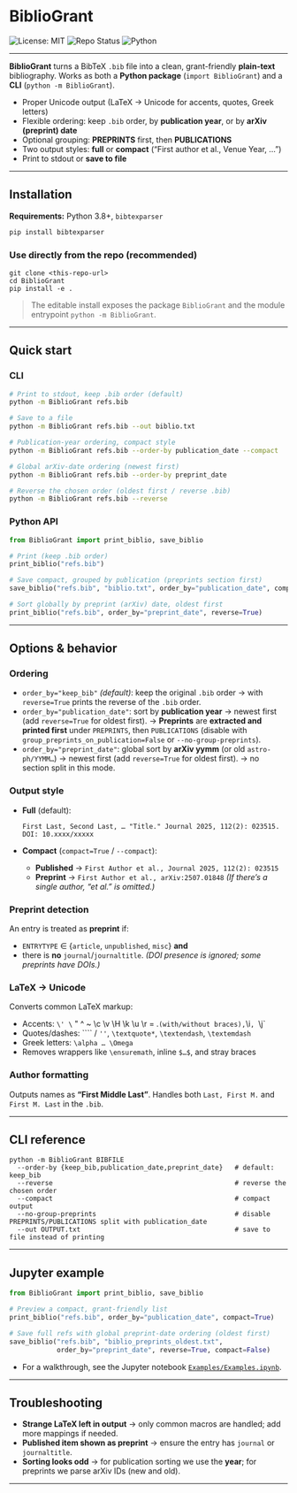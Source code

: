 # BiblioGrant

![License: MIT](https://img.shields.io/badge/License-MIT-yellow.svg)
![Repo Status](https://img.shields.io/badge/repo-public-brightgreen)
![Python](https://img.shields.io/badge/python-3.8%2B-blue)

---

**BiblioGrant** turns a BibTeX `.bib` file into a clean, grant-friendly **plain-text** bibliography.
Works as both a **Python package** (`import BiblioGrant`) and a **CLI** (`python -m BiblioGrant`).

* Proper Unicode output (LaTeX → Unicode for accents, quotes, Greek letters)
* Flexible ordering: keep `.bib` order, by **publication year**, or by **arXiv (preprint) date**
* Optional grouping: **PREPRINTS** first, then **PUBLICATIONS**
* Two output styles: **full** or **compact** (“First author et al., Venue Year, …”)
* Print to stdout or **save to file**

---

## Installation

**Requirements:** Python 3.8+, `bibtexparser`

```bash
pip install bibtexparser
```

### Use directly from the repo (recommended)

```
git clone <this-repo-url>
cd BiblioGrant
pip install -e .
```

> The editable install exposes the package `BiblioGrant` and the module entrypoint `python -m BiblioGrant`.

---

## Quick start

### CLI

```bash
# Print to stdout, keep .bib order (default)
python -m BiblioGrant refs.bib

# Save to a file
python -m BiblioGrant refs.bib --out biblio.txt

# Publication-year ordering, compact style
python -m BiblioGrant refs.bib --order-by publication_date --compact

# Global arXiv-date ordering (newest first)
python -m BiblioGrant refs.bib --order-by preprint_date

# Reverse the chosen order (oldest first / reverse .bib)
python -m BiblioGrant refs.bib --reverse
```

### Python API

```python
from BiblioGrant import print_biblio, save_biblio

# Print (keep .bib order)
print_biblio("refs.bib")

# Save compact, grouped by publication (preprints section first)
save_biblio("refs.bib", "biblio.txt", order_by="publication_date", compact=True)

# Sort globally by preprint (arXiv) date, oldest first
print_biblio("refs.bib", order_by="preprint_date", reverse=True)
```

---

## Options & behavior

### Ordering

* `order_by="keep_bib"` *(default)*: keep the original `.bib` order
  → with `reverse=True` prints the reverse of the `.bib` order.
* `order_by="publication_date"`: sort by **publication year**
  → newest first (add `reverse=True` for oldest first).
  → **Preprints** are **extracted and printed first** under `PREPRINTS`, then `PUBLICATIONS`
  (disable with `group_preprints_on_publication=False` or `--no-group-preprints`).
* `order_by="preprint_date"`: global sort by **arXiv yymm** (or old `astro-ph/YYMM…`)
  → newest first (add `reverse=True` for oldest first).
  → no section split in this mode.

### Output style

* **Full** (default):

  ```
  First Last, Second Last, … "Title." Journal 2025, 112(2): 023515. DOI: 10.xxxx/xxxxx
  ```
* **Compact** (`compact=True` / `--compact`):

  * **Published** → `First Author et al., Journal 2025, 112(2): 023515`
  * **Preprint**  → `First Author et al., arXiv:2507.01848`
    *(If there’s a single author, “et al.” is omitted.)*

### Preprint detection

An entry is treated as **preprint** if:

* `ENTRYTYPE` ∈ {`article`, `unpublished`, `misc`} **and**
* there is **no** `journal`/`journaltitle`.
  *(DOI presence is ignored; some preprints have DOIs.)*

### LaTeX → Unicode

Converts common LaTeX markup:

* Accents: `\' \` " ^ \~ \c \v \H \k \u \r = .`(with/without braces),`\i`, `\j\`
* Quotes/dashes: \`\`\`\` / `''`, `\textquote*`, `\textendash`, `\textemdash`
* Greek letters: `\alpha … \Omega`
* Removes wrappers like `\ensuremath`, inline `$…$`, and stray braces

### Author formatting

Outputs names as **“First Middle Last”**.
Handles both `Last, First M.` and `First M. Last` in the `.bib`.

---

## CLI reference

```
python -m BiblioGrant BIBFILE
  --order-by {keep_bib,publication_date,preprint_date}   # default: keep_bib
  --reverse                                              # reverse the chosen order
  --compact                                              # compact output
  --no-group-preprints                                   # disable PREPRINTS/PUBLICATIONS split with publication_date
  --out OUTPUT.txt                                       # save to file instead of printing
```

---

## Jupyter example

```python
from BiblioGrant import print_biblio, save_biblio

# Preview a compact, grant-friendly list
print_biblio("refs.bib", order_by="publication_date", compact=True)

# Save full refs with global preprint-date ordering (oldest first)
save_biblio("refs.bib", "biblio_preprints_oldest.txt",
            order_by="preprint_date", reverse=True, compact=False)
```

* For a walkthrough, see the Jupyter notebook [`Examples/Examples.ipynb`](Examples/Examples.ipynb).

---

## Troubleshooting

* **Strange LaTeX left in output** → only common macros are handled; add more mappings if needed.
* **Published item shown as preprint** → ensure the entry has `journal` or `journaltitle`.
* **Sorting looks odd** → for publication sorting we use the **year**; for preprints we parse arXiv IDs (new and old).

---

